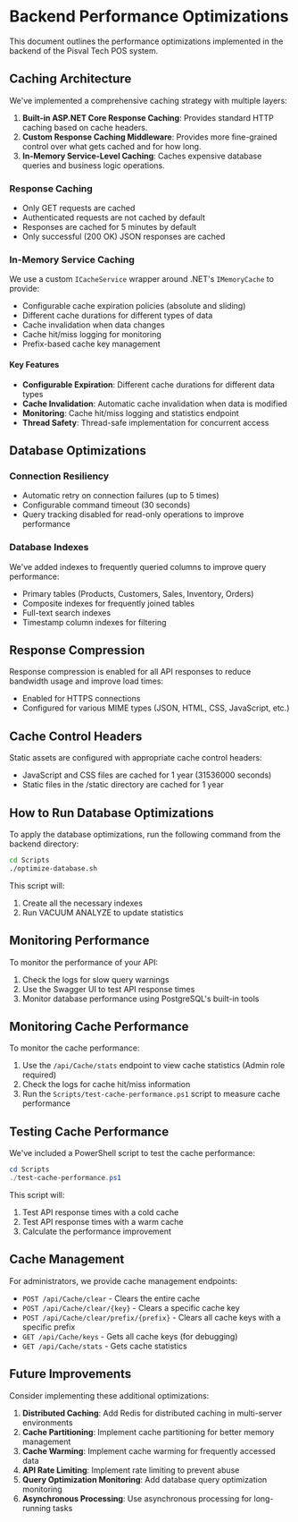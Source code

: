 # Backend Performance Optimizations

This document outlines the performance optimizations implemented in the backend of the Pisval Tech POS system.

## Caching Architecture

We've implemented a comprehensive caching strategy with multiple layers:

1. **Built-in ASP.NET Core Response Caching**: Provides standard HTTP caching based on cache headers.
2. **Custom Response Caching Middleware**: Provides more fine-grained control over what gets cached and for how long.
3. **In-Memory Service-Level Caching**: Caches expensive database queries and business logic operations.

### Response Caching

- Only GET requests are cached
- Authenticated requests are not cached by default
- Responses are cached for 5 minutes by default
- Only successful (200 OK) JSON responses are cached

### In-Memory Service Caching

We use a custom `ICacheService` wrapper around .NET's `IMemoryCache` to provide:

- Configurable cache expiration policies (absolute and sliding)
- Different cache durations for different types of data
- Cache invalidation when data changes
- Cache hit/miss logging for monitoring
- Prefix-based cache key management

#### Key Features

- **Configurable Expiration**: Different cache durations for different data types
- **Cache Invalidation**: Automatic cache invalidation when data is modified
- **Monitoring**: Cache hit/miss logging and statistics endpoint
- **Thread Safety**: Thread-safe implementation for concurrent access

## Database Optimizations

### Connection Resiliency

- Automatic retry on connection failures (up to 5 times)
- Configurable command timeout (30 seconds)
- Query tracking disabled for read-only operations to improve performance

### Database Indexes

We've added indexes to frequently queried columns to improve query performance:

- Primary tables (Products, Customers, Sales, Inventory, Orders)
- Composite indexes for frequently joined tables
- Full-text search indexes
- Timestamp column indexes for filtering

## Response Compression

Response compression is enabled for all API responses to reduce bandwidth usage and improve load times:

- Enabled for HTTPS connections
- Configured for various MIME types (JSON, HTML, CSS, JavaScript, etc.)

## Cache Control Headers

Static assets are configured with appropriate cache control headers:

- JavaScript and CSS files are cached for 1 year (31536000 seconds)
- Static files in the /static directory are cached for 1 year

## How to Run Database Optimizations

To apply the database optimizations, run the following command from the backend directory:

```bash
cd Scripts
./optimize-database.sh
```

This script will:
1. Create all the necessary indexes
2. Run VACUUM ANALYZE to update statistics

## Monitoring Performance

To monitor the performance of your API:

1. Check the logs for slow query warnings
2. Use the Swagger UI to test API response times
3. Monitor database performance using PostgreSQL's built-in tools

## Monitoring Cache Performance

To monitor the cache performance:

1. Use the `/api/Cache/stats` endpoint to view cache statistics (Admin role required)
2. Check the logs for cache hit/miss information
3. Run the `Scripts/test-cache-performance.ps1` script to measure cache performance

## Testing Cache Performance

We've included a PowerShell script to test the cache performance:

```powershell
cd Scripts
./test-cache-performance.ps1
```

This script will:
1. Test API response times with a cold cache
2. Test API response times with a warm cache
3. Calculate the performance improvement

## Cache Management

For administrators, we provide cache management endpoints:

- `POST /api/Cache/clear` - Clears the entire cache
- `POST /api/Cache/clear/{key}` - Clears a specific cache key
- `POST /api/Cache/clear/prefix/{prefix}` - Clears all cache keys with a specific prefix
- `GET /api/Cache/keys` - Gets all cache keys (for debugging)
- `GET /api/Cache/stats` - Gets cache statistics

## Future Improvements

Consider implementing these additional optimizations:

1. **Distributed Caching**: Add Redis for distributed caching in multi-server environments
2. **Cache Partitioning**: Implement cache partitioning for better memory management
3. **Cache Warming**: Implement cache warming for frequently accessed data
4. **API Rate Limiting**: Implement rate limiting to prevent abuse
5. **Query Optimization Monitoring**: Add database query optimization monitoring
6. **Asynchronous Processing**: Use asynchronous processing for long-running tasks
